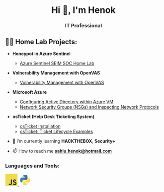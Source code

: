 <h1 align="center">Hi 👋, I'm Henok</h1>
<h3 align="center">IT Professional</h3>

<h3 </h3>
<p align="left">
</p>
<h2>👨‍💻 Home Lab Projects:</h2>
  
- <b>Honeypot in Azure Sentinel</b>
  - [Azure Sentinel SEIM SOC Home Lab](https://github.com/Hasnake84/SIEM-Sentinel-SOC-Lab-Project)
- <b>Volnerability Management with OpenVAS</b>
  - [Volnerability Management with OpenVAS](https://github.com/Hasnake84/OpenVAS-Vulnerability-Management-project)
- <b>Microsoft Azure</b>
  - [Configuring Active Directory within Azure VM](https://github.com/Hasnake84/Configuring-Active-Directory-within-Azure-VMs)
  - [Network Security Groups (NSGs) and Inspecting Network Protocols](https://github.com/joshmadakoredmonds/azure-network-protocols)
- <b>osTicket (Help Desk Ticketing System)</b>
  - [osTicket Installation](https://github.com/Hasnake84/osTicket-installation/tree/main)
  - [osTicket: Ticket Lifecycle Examples](https://github.com/joshmadakoredmonds/ticket-lifecycle)

- 🌱 I’m currently learning **HACKTHEBOX**, **Security+**

- 📫 How to reach me **sahlu.henok@hotmail.com**





<h3 align="left">Languages and Tools:</h3>
<p align="left"> <a href="https://developer.mozilla.org/en-US/docs/Web/JavaScript" target="_blank" rel="noreferrer"> <img src="https://raw.githubusercontent.com/devicons/devicon/master/icons/javascript/javascript-original.svg" alt="javascript" width="40" height="40"/> </a> <a href="https://www.python.org" target="_blank" rel="noreferrer"> <img src="https://raw.githubusercontent.com/devicons/devicon/master/icons/python/python-original.svg" alt="python" width="40" height="40"/> </a> </p>

